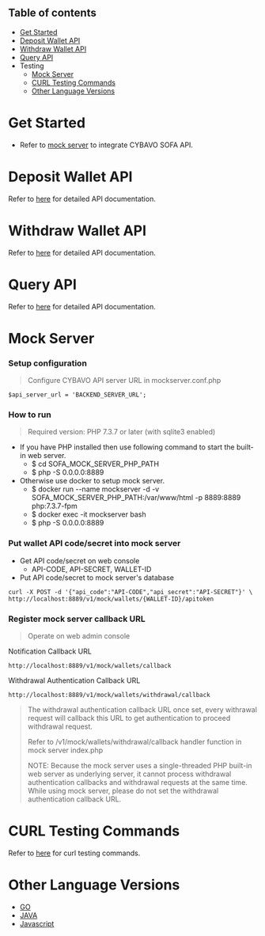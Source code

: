 <a name="table-of-contents"></a>
## Table of contents

- [Get Started](#get-started)
- [Deposit Wallet API](#deposit-wallet-api)
- [Withdraw Wallet API](#withdraw-wallet-api)
- [Query API](#query-api)
- Testing
	- [Mock Server](#mock-server)
	- [CURL Testing Commands](#curl-testing-commands)
	- [Other Language Versions](#other-language-versions)

<a name="get-started"></a>
# Get Started

- Refer to [mock server](#mock-server) to integrate CYBAVO SOFA API.


<a name="deposit-wallet-api"></a>
# Deposit Wallet API

Refer to [here](https://github.com/CYBAVO/SOFA_MOCK_SERVER#create-deposit-wallet-addresses) for detailed API documentation.

<a name="withdraw-wallet-api"></a>
# Withdraw Wallet API

Refer to [here](https://github.com/CYBAVO/SOFA_MOCK_SERVER#withdraw) for detailed API documentation.

<a name="query-api"></a>
# Query API

Refer to [here](https://github.com/CYBAVO/SOFA_MOCK_SERVER#query-api-token-status) for detailed API documentation.


<a name="mock-server"></a>
# Mock Server

### Setup configuration
>	Configure CYBAVO API server URL in mockserver.conf.php

```
$api_server_url = 'BACKEND_SERVER_URL';
```

### How to run
> Required version: PHP 7.3.7 or later (with sqlite3 enabled)

- If you have PHP installed then use following command to start the built-in web server.
	- $ cd SOFA\_MOCK\_SERVER\_PHP\_PATH
	- $ php -S 0.0.0.0:8889
- Otherwise use docker to setup mock server.
	- $ docker run --name mockserver -d -v SOFA\_MOCK\_SERVER\_PHP\_PATH:/var/www/html -p 8889:8889 php:7.3.7-fpm
	- $ docker exec -it mockserver bash
	- $ php -S 0.0.0.0:8889

### Put wallet API code/secret into mock server
-	Get API code/secret on web console
	-	API-CODE, API-SECRET, WALLET-ID
- 	Put API code/secret to mock server's database

```
curl -X POST -d '{"api_code":"API-CODE","api_secret":"API-SECRET"}' \
http://localhost:8889/v1/mock/wallets/{WALLET-ID}/apitoken
```

### Register mock server callback URL
>	Operate on web admin console

Notification Callback URL

```
http://localhost:8889/v1/mock/wallets/callback
```

Withdrawal Authentication Callback URL

```
http://localhost:8889/v1/mock/wallets/withdrawal/callback
```

> The withdrawal authentication callback URL once set, every withrawal request will callback this URL to get authentication to proceed withdrawal request.
> 
> Refer to /v1/mock/wallets/withdrawal/callback handler function in mock server index.php
> 
> NOTE: Because the mock server uses a single-threaded PHP built-in web server as underlying server, it cannot process withdrawal authentication callbacks and withdrawal requests at the same time. While using mock server, please do not set the withdrawal authentication callback URL.

<a name="curl-testing-commands"></a>
# CURL Testing Commands

Refer to [here](https://github.com/CYBAVO/SOFA_MOCK_SERVER#curl-testing-commands) for curl testing commands.

<a name="other-language-versions"></a>
# Other Language Versions
- [GO](https://github.com/CYBAVO/SOFA_MOCK_SERVER)
- [JAVA](https://github.com/CYBAVO/SOFA_MOCK_SERVER_JAVA)
- [Javascript](https://github.com/CYBAVO/SOFA_MOCK_SERVER_JAVASCRIPT)
